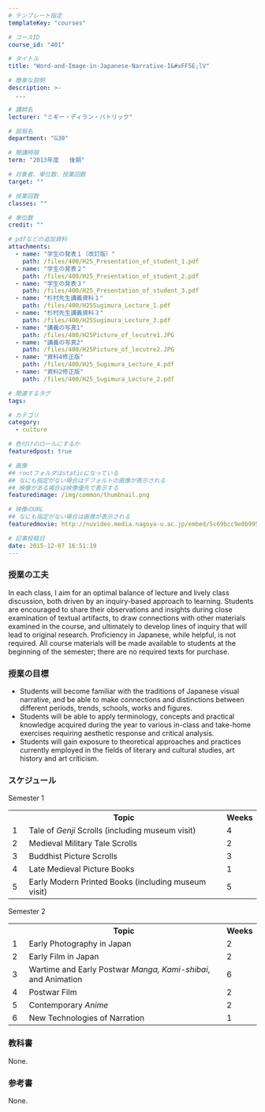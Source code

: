 ```yaml
---
# テンプレート指定
templateKey: "courses"

# コースID
course_id: "401"

# タイトル
title: "Word-and-Image-in-Japanese-Narrative-I&#xFF5E;lV"

# 簡単な説明
description: >-
  ...

# 講師名
lecturer: "ミギー・ディラン・パトリック"

# 部局名
department: "G30"

# 開講時限
term: "2013年度	後期"

# 対象者、単位数、授業回数
target: ""

# 授業回数
classes: ""

# 単位数
credit: ""

# pdfなどの追加資料
attachments: 
  - name: "学生の発表１（改訂版）" 
    path: /files/400/H25_Presentation_of_student_1.pdf
  - name: "学生の発表２" 
    path: /files/400/H25_Presentation_of_student_2.pdf
  - name: "学生の発表３" 
    path: /files/400/H25_Presentation_of_student_3.pdf
  - name: "杉村先生講義資料１" 
    path: /files/400/H25Sugimura_Lecture_1.pdf
  - name: "杉村先生講義資料３" 
    path: /files/400/H25Sugimura_Lecture_3.pdf
  - name: "講義の写真1" 
    path: /files/400/H25Picture_of_lecutre1.JPG
  - name: "講義の写真2" 
    path: /files/400/H25Picture_of_lecutre2.JPG
  - name: "資料4修正版" 
    path: /files/400/H25_Sugimura_Lecture_4.pdf
  - name: "資料2修正版" 
    path: /files/400/H25_Sugimura_Lecture_2.pdf

# 関連するタグ
tags:

# カテゴリ
category:
  - culture

# 色付けのロールにするか
featuredpost: true

# 画像
## rootフォルダはstaticになっている
## なにも指定がない場合はデフォルトの画像が表示される
## 映像がある場合は映像優先で表示する
featuredimage: /img/common/thumbnail.png

# 映像のURL
## なにも指定がない場合は画像が表示される
featuredmovie: http://nuvideo.media.nagoya-u.ac.jp/embed/5c69bcc9e0b995d17b9f500c2e6fdbdceb3629c9

# 記事投稿日
date: 2015-12-07 16:51:19
---
```


### 授業の工夫

In each class, I aim for an optimal balance of lecture and lively class discussion, both driven by an inquiry-based approach to learning. Students are encouraged to share their observations and insights during close examination of textual artifacts, to draw connections with other materials examined in the course, and ultimately to develop lines of inquiry that will lead to original research. Proficiency in Japanese, while helpful, is not required. All course materials will be made available to students at the beginning of the semester; there are no required texts for purchase.



### 授業の目標

* Students will become familiar with the traditions of Japanese visual narrative, and be able to make connections and distinctions between different periods, trends, schools, works and figures.
* Students will be able to apply terminology, concepts and practical knowledge acquired during the year to various in-class and take-home exercises requiring aesthetic response and critical analysis.
* Students will gain exposure to theoretical approaches and practices currently employed in the fields of literary and cultural studies, art history and art criticism.

### スケジュール

Semester 1

<table class="basic" width="500">
<tr>
<th width="20" class="center">
</th>

<th width="460" class="center">
Topic
</th>

<th width="20" class="center">
Weeks
</th>
</tr>

<tr>
<td width="20" class="center">
1
</td>

<td width="460" class="center">
Tale of <i>Genji</i> Scrolls (including museum visit)
</td>

<td width="20" class="center">
4
</td>
</tr>

<tr>
<td width="20" class="center">
2
</td>

<td width="460" class="center">
Medieval Military Tale Scrolls
</td>

<td width="20" class="center">
2
</td>
</tr>

<tr>
<td width="20" class="center">
3
</td>

<td width="460" class="center">
Buddhist Picture Scrolls
</td>

<td width="20" class="center">
3
</td>
</tr>

<tr>
<td width="20" class="center">
4
</td>

<td width="460" class="center">
Late Medieval Picture Books
</td>

<td width="20" class="center">
1
</td>
</tr>

<tr>
<td width="20" class="center">
5
</td>

<td width="460" class="center">
Early Modern Printed Books (including museum visit)
</td>

<td width="20" class="center">
5
</td>
</tr>
</table>

Semester 2

<table class="basic" width="500">
<tr>
<th width="20" class="center">
</th>

<th width="460" class="center">
Topic
</th>

<th width="20" class="center">
Weeks
</th>
</tr>

<tr>
<td width="20" class="center">
1
</td>

<td width="460" class="center">
Early Photography in Japan
</td>

<td width="20" class="center">
2
</td>
</tr>

<tr>
<td width="20" class="center">
2
</td>

<td width="460" class="center">
Early Film in Japan
</td>

<td width="20" class="center">
2
</td>
</tr>

<tr>
<td width="20" class="center">
3
</td>

<td width="460" class="center">
Wartime and Early Postwar <i>Manga, Kami-shibai</i>, and Animation
</td>

<td width="20" class="center">
6
</td>
</tr>

<tr>
<td width="20" class="center">
4
</td>

<td width="460" class="center">
Postwar Film
</td>

<td width="20" class="center">
2
</td>
</tr>

<tr>
<td width="20" class="center">
5
</td>

<td width="460" class="center">
Contemporary <i>Anime</i>
</td>

<td width="20" class="center">
2
</td>
</tr>

<tr>
<td width="20" class="center">
6
</td>

<td width="460" class="center">
New Technologies of Narration
</td>

<td width="20" class="center">
1
</td>
</tr>
</table>

### 教科書

None.

### 参考書

None.









